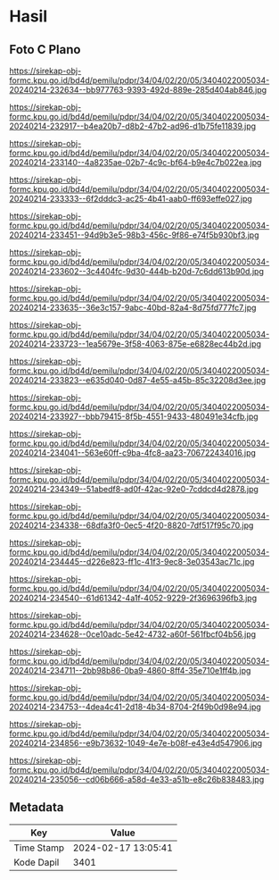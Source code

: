# Hasil

## Foto C Plano

https://sirekap-obj-formc.kpu.go.id/bd4d/pemilu/pdpr/34/04/02/20/05/3404022005034-20240214-232634--bb977763-9393-492d-889e-285d404ab846.jpg

https://sirekap-obj-formc.kpu.go.id/bd4d/pemilu/pdpr/34/04/02/20/05/3404022005034-20240214-232917--b4ea20b7-d8b2-47b2-ad96-d1b75fe11839.jpg

https://sirekap-obj-formc.kpu.go.id/bd4d/pemilu/pdpr/34/04/02/20/05/3404022005034-20240214-233140--4a8235ae-02b7-4c9c-bf64-b9e4c7b022ea.jpg

https://sirekap-obj-formc.kpu.go.id/bd4d/pemilu/pdpr/34/04/02/20/05/3404022005034-20240214-233333--6f2dddc3-ac25-4b41-aab0-ff693effe027.jpg

https://sirekap-obj-formc.kpu.go.id/bd4d/pemilu/pdpr/34/04/02/20/05/3404022005034-20240214-233451--94d9b3e5-98b3-456c-9f86-e74f5b930bf3.jpg

https://sirekap-obj-formc.kpu.go.id/bd4d/pemilu/pdpr/34/04/02/20/05/3404022005034-20240214-233602--3c4404fc-9d30-444b-b20d-7c6dd613b90d.jpg

https://sirekap-obj-formc.kpu.go.id/bd4d/pemilu/pdpr/34/04/02/20/05/3404022005034-20240214-233635--36e3c157-9abc-40bd-82a4-8d75fd777fc7.jpg

https://sirekap-obj-formc.kpu.go.id/bd4d/pemilu/pdpr/34/04/02/20/05/3404022005034-20240214-233723--1ea5679e-3f58-4063-875e-e6828ec44b2d.jpg

https://sirekap-obj-formc.kpu.go.id/bd4d/pemilu/pdpr/34/04/02/20/05/3404022005034-20240214-233823--e635d040-0d87-4e55-a45b-85c32208d3ee.jpg

https://sirekap-obj-formc.kpu.go.id/bd4d/pemilu/pdpr/34/04/02/20/05/3404022005034-20240214-233927--bbb79415-8f5b-4551-9433-480491e34cfb.jpg

https://sirekap-obj-formc.kpu.go.id/bd4d/pemilu/pdpr/34/04/02/20/05/3404022005034-20240214-234041--563e60ff-c9ba-4fc8-aa23-706722434016.jpg

https://sirekap-obj-formc.kpu.go.id/bd4d/pemilu/pdpr/34/04/02/20/05/3404022005034-20240214-234349--51abedf8-ad0f-42ac-92e0-7cddcd4d2878.jpg

https://sirekap-obj-formc.kpu.go.id/bd4d/pemilu/pdpr/34/04/02/20/05/3404022005034-20240214-234338--68dfa3f0-0ec5-4f20-8820-7df517f95c70.jpg

https://sirekap-obj-formc.kpu.go.id/bd4d/pemilu/pdpr/34/04/02/20/05/3404022005034-20240214-234445--d226e823-ff1c-41f3-9ec8-3e03543ac71c.jpg

https://sirekap-obj-formc.kpu.go.id/bd4d/pemilu/pdpr/34/04/02/20/05/3404022005034-20240214-234540--61d61342-4a1f-4052-9229-2f3696396fb3.jpg

https://sirekap-obj-formc.kpu.go.id/bd4d/pemilu/pdpr/34/04/02/20/05/3404022005034-20240214-234628--0ce10adc-5e42-4732-a60f-561fbcf04b56.jpg

https://sirekap-obj-formc.kpu.go.id/bd4d/pemilu/pdpr/34/04/02/20/05/3404022005034-20240214-234711--2bb98b86-0ba9-4860-8ff4-35e710e1ff4b.jpg

https://sirekap-obj-formc.kpu.go.id/bd4d/pemilu/pdpr/34/04/02/20/05/3404022005034-20240214-234753--4dea4c41-2d18-4b34-8704-2f49b0d98e94.jpg

https://sirekap-obj-formc.kpu.go.id/bd4d/pemilu/pdpr/34/04/02/20/05/3404022005034-20240214-234856--e9b73632-1049-4e7e-b08f-e43e4d547906.jpg

https://sirekap-obj-formc.kpu.go.id/bd4d/pemilu/pdpr/34/04/02/20/05/3404022005034-20240214-235056--cd06b666-a58d-4e33-a51b-e8c26b838483.jpg


## Metadata

| Key        | Value               |
| ---------- | ------------------- |
| Time Stamp | 2024-02-17 13:05:41 |
| Kode Dapil | 3401                |




